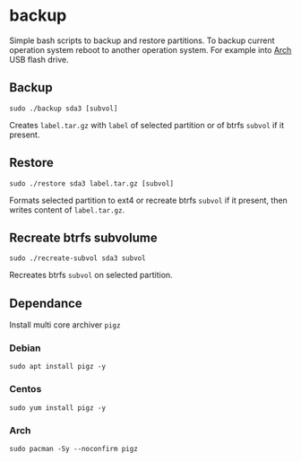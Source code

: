# backup
Simple bash scripts to backup and restore partitions. To backup current operation system reboot to another operation system. For example into [Arch](https://www.archlinux.org/download/) USB flash drive.

## Backup

`sudo ./backup sda3 [subvol]`

Creates `label.tar.gz` with `label` of selected partition or of btrfs `subvol` if it present.

## Restore

`sudo ./restore sda3 label.tar.gz [subvol]`

Formats selected partition to ext4 or recreate btrfs `subvol` if it present, then writes content of `label.tar.gz`.

## Recreate btrfs subvolume

`sudo ./recreate-subvol sda3 subvol`

Recreates btrfs `subvol` on selected partition.

## Dependance

Install multi core archiver `pigz`

### Debian

`sudo apt install pigz -y`

### Centos

`sudo yum install pigz -y`

### Arch

`sudo pacman -Sy --noconfirm pigz`
